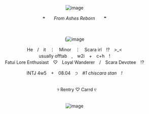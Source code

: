 <div align="center">

![image](https://github.com/user-attachments/assets/62e05457-4041-4fc6-a9b2-63a7ed0f7109)

❝　　*From Ashes Reborn*　　❞

<div align="center">　

<div align="center">

(![image](https://github.com/user-attachments/assets/a1feae8d-e66e-46d8-8b18-47c8cf93ea25)

<div align="center"> He　/　it　⋮　Minor　⋮　Scara irl　!?　>_<
<div align="center"> usually offtab　,　w2i　+　c+h　!
<div align="center"> Fatui Lore Enthusiast　♡　Loyal Wanderer　/　Scara Devotee　!?

  INTJ 4w5　+　08.04　੭　*#1 chiscara stan　!*
<div align="center">　
<div align="center">　୨ Rentry ♡ Carrd ୧
<div align="center">　



<div align="center">

![image](https://github.com/user-attachments/assets/c95570ac-c45d-44ac-b7ed-a2adb67c71e5)
